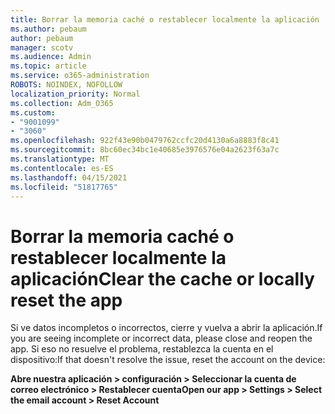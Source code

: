 ```yaml
---
title: Borrar la memoria caché o restablecer localmente la aplicación
ms.author: pebaum
author: pebaum
manager: scotv
ms.audience: Admin
ms.topic: article
ms.service: o365-administration
ROBOTS: NOINDEX, NOFOLLOW
localization_priority: Normal
ms.collection: Adm_O365
ms.custom:
- "9001099"
- "3060"
ms.openlocfilehash: 922f43e90b0479762ccfc20d4130a6a8883f8c41
ms.sourcegitcommit: 8bc60ec34bc1e40685e3976576e04a2623f63a7c
ms.translationtype: MT
ms.contentlocale: es-ES
ms.lasthandoff: 04/15/2021
ms.locfileid: "51817765"
---
```

# <a name="clear-the-cache-or-locally-reset-the-app"></a><span data-ttu-id="87ed3-102">Borrar la memoria caché o restablecer localmente la aplicación</span><span class="sxs-lookup"><span data-stu-id="87ed3-102">Clear the cache or locally reset the app</span></span>

<span data-ttu-id="87ed3-103">Si ve datos incompletos o incorrectos, cierre y vuelva a abrir la aplicación.</span><span class="sxs-lookup"><span data-stu-id="87ed3-103">If you are seeing incomplete or incorrect data, please close and reopen the app.</span></span>  <span data-ttu-id="87ed3-104">Si eso no resuelve el problema, restablezca la cuenta en el dispositivo:</span><span class="sxs-lookup"><span data-stu-id="87ed3-104">If that doesn't resolve the issue, reset the account on the device:</span></span> 

<span data-ttu-id="87ed3-105">**Abre nuestra aplicación > configuración > Seleccionar la cuenta de correo electrónico > Restablecer cuenta**</span><span class="sxs-lookup"><span data-stu-id="87ed3-105">**Open our app > Settings > Select the email account > Reset Account**</span></span>